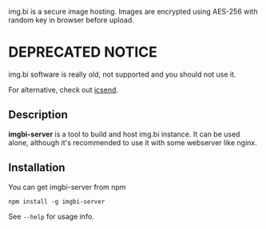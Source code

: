 img.bi is a secure image hosting. Images are encrypted using AES-256 with random key in browser before upload.

# DEPRECATED NOTICE
img.bi software is really old, not supported and you should not use it.

For alternative, check out [icsend](https://github.com/komachi/icsend).


## Description

**imgbi-server** is a tool to build and host img.bi instance. It can be used alone, although it's recommended to use it with some webserver like nginx.

## Installation

You can get imgbi-server from npm

    npm install -g imgbi-server

See `--help` for usage info.

